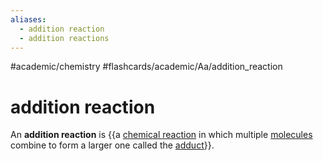 ```yaml
---
aliases:
  - addition reaction
  - addition reactions
---
```


#academic/chemistry #flashcards/academic/Aa/addition_reaction

# addition reaction

An __addition reaction__ is {{a [chemical reaction](chemical%20reaction.md) in which multiple [molecules](molecule.md) combine to form a larger one called the [adduct](adduct.md)}}. <!--SR:!2023-04-09,10,250-->
